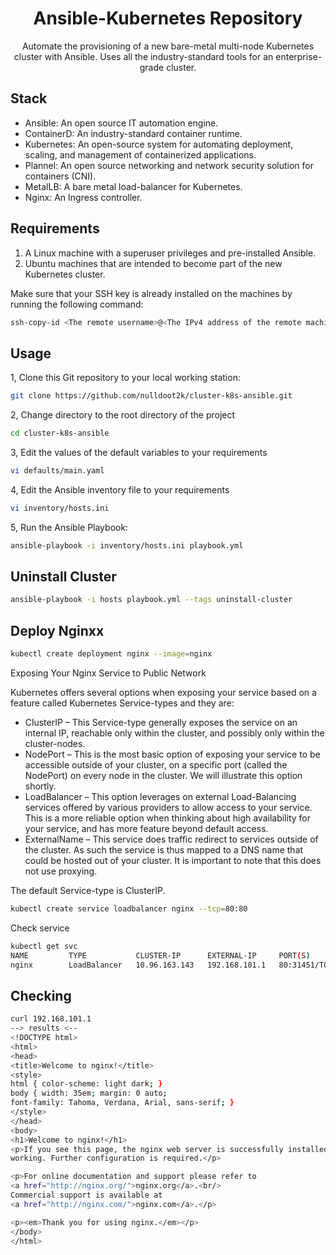 # <center> Ansible-Kubernetes Repository </center>

<center>Automate the provisioning of a new bare-metal multi-node Kubernetes cluster with Ansible. Uses all the industry-standard tools for an enterprise-grade cluster.</center>

## Stack

- Ansible: An open source IT automation engine.
- ContainerD: An industry-standard container runtime.
- Kubernetes: An open-source system for automating deployment, scaling, and management of containerized applications.
- Plannel: An open source networking and network security solution for containers (CNI).
- MetalLB: A bare metal load-balancer for Kubernetes.
- Nginx: An Ingress controller.

## Requirements

1. A Linux machine with a superuser privileges and pre-installed Ansible.
2. Ubuntu machines that are intended to become part of the new Kubernetes cluster. 

Make sure that your SSH key is already installed on the machines by running the following command:

```sh
ssh-copy-id <The remote username>@<The IPv4 address of the remote machine>
```

## Usage

1, Clone this Git repository to your local working station:
```bash
git clone https://github.com/nulldoot2k/cluster-k8s-ansible.git
```
2, Change directory to the root directory of the project
```bash
cd cluster-k8s-ansible
```
3, Edit the values of the default variables to your requirements
```bash
vi defaults/main.yaml
```
4, Edit the Ansible inventory file to your requirements
```bash
vi inventory/hosts.ini
```
5, Run the Ansible Playbook:
```bash
ansible-playbook -i inventory/hosts.ini playbook.yml
```

## Uninstall Cluster

```bash
ansible-playbook -i hosts playbook.yml --tags uninstall-cluster
```

## Deploy Nginxx

```bash
kubectl create deployment nginx --image=nginx
```

Exposing Your Nginx Service to Public Network

Kubernetes offers several options when exposing your service based on a feature called Kubernetes Service-types and they are:

- ClusterIP – This Service-type generally exposes the service on an internal IP, reachable only within the cluster, and possibly only within the cluster-nodes.
- NodePort – This is the most basic option of exposing your service to be accessible outside of your cluster, on a specific port (called the NodePort) on every node in the cluster. We will illustrate this option shortly.
- LoadBalancer – This option leverages on external Load-Balancing services offered by various providers to allow access to your service. This is a more reliable option when thinking about high availability for your service, and has more feature beyond default access.
- ExternalName – This service does traffic redirect to services outside of the cluster. As such the service is thus mapped to a DNS name that could be hosted out of your cluster. It is important to note that this does not use proxying.

The default Service-type is ClusterIP.

```bash
kubectl create service loadbalancer nginx --tcp=80:80
```

Check service

```bash
kubectl get svc
NAME         TYPE           CLUSTER-IP      EXTERNAL-IP     PORT(S)        AGE
nginx        LoadBalancer   10.96.163.143   192.168.101.1   80:31451/TCP   106s
```

## Checking

```bash
curl 192.168.101.1
--> results <--
<!DOCTYPE html>
<html>
<head>
<title>Welcome to nginx!</title>
<style>
html { color-scheme: light dark; }
body { width: 35em; margin: 0 auto;
font-family: Tahoma, Verdana, Arial, sans-serif; }
</style>
</head>
<body>
<h1>Welcome to nginx!</h1>
<p>If you see this page, the nginx web server is successfully installed and
working. Further configuration is required.</p>

<p>For online documentation and support please refer to
<a href="http://nginx.org/">nginx.org</a>.<br/>
Commercial support is available at
<a href="http://nginx.com/">nginx.com</a>.</p>

<p><em>Thank you for using nginx.</em></p>
</body>
</html>
```
